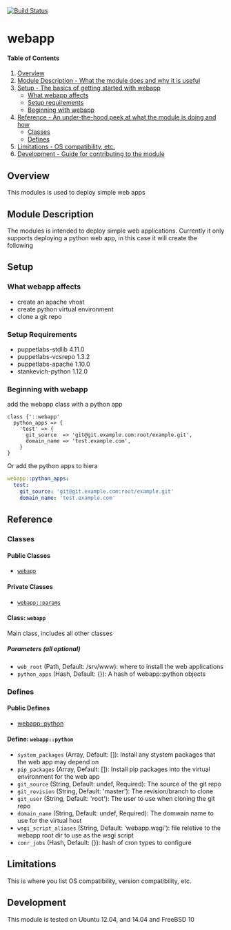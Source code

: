 [![Build Status](https://travis-ci.org/icann-dns/puppet-webapp.svg?branch=master)](https://travis-ci.org/icann-dns/puppet-webapp)
# webapp

#### Table of Contents

1. [Overview](#overview)
2. [Module Description - What the module does and why it is useful](#module-description)
3. [Setup - The basics of getting started with webapp](#setup)
    * [What webapp affects](#what-webapp-affects)
    * [Setup requirements](#setup-requirements)
    * [Beginning with webapp](#beginning-with-webapp)
4. [Reference - An under-the-hood peek at what the module is doing and how](#reference)
    * [Classes](#classes)
    * [Defines](#defines)
5. [Limitations - OS compatibility, etc.](#limitations)
6. [Development - Guide for contributing to the module](#development)

## Overview

This modules is used to deploy simple web apps

## Module Description

The modules is intended to deploy simple web applications.  Currently it only supports deploying a python web app, in this case it will create the following

## Setup

### What webapp affects

* create an apache vhost
* create python virtual environment
* clone a git repo 

### Setup Requirements 

* puppetlabs-stdlib 4.11.0
* puppetlabs-vcsrepo 1.3.2
* puppetlabs-apache 1.10.0
* stankevich-python 1.12.0

### Beginning with webapp

add the webapp class with a python app

```puppet
class {'::webapp' 
  python_apps => {
    'test' => {
      git_source  => 'git@git.example.com:root/example.git',
      domain_name => 'test.example.com',
    }
}
```

Or add the python apps to hiera
```yaml
webapp::python_apps:
  test:
    git_source: 'git@git.example.com:root/example.git'
    domain_name: 'test.example.com'
```

## Reference

### Classes

#### Public Classes

* [`webapp`](#class-webapp)

#### Private Classes

* [`webapp::params`](#class-webappparams)

#### Class: `webapp`

Main class, includes all other classes

##### Parameters (all optional)

* `web_root` (Path, Default: /srv/www): where to install the web applications
* `python_apps` (Hash, Default: {}): A hash of webapp::python objects                                        

### Defines

#### Public Defines

* [webapp::python](#define-webapppython)

#### Define: `webapp::python`

* `system_packages` (Array, Default: []): Install any stystem packages that the web app may depend on
* `pip_packages` (Array, Default: []): Install pip packages into the virtual environment for the web app
* `git_source` (String, Default: undef, Required): The source of the git repo
* `git_revision` (String, Default: 'master'): The revision/branch to clone
* `git_user` (String, Default: 'root'): The user to use when cloning the git repo
* `domain_name` (String, Default: undef, Required): The domwain name to use for the virtual host
* `wsgi_script_aliases` (String, Default: 'webapp.wsgi'): file reletive to the webapp root dir to use as the wsgi script
* `conr_jobs` (Hash, Default: {}): hash of cron types to configure

## Limitations

This is where you list OS compatibility, version compatibility, etc.

## Development

This module is tested on Ubuntu 12.04, and 14.04 and FreeBSD 10 

